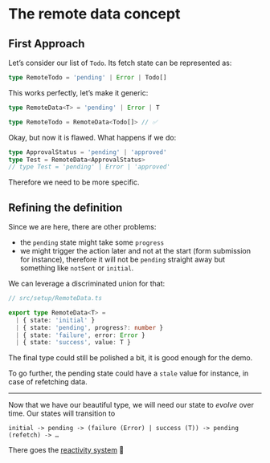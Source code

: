 # The remote data concept

## First Approach

Let’s consider our list of `Todo`. Its fetch state can be represented as:

```ts
type RemoteTodo = 'pending' | Error | Todo[]
```

This works perfectly, let’s make it generic:

```ts
type RemoteData<T> = 'pending' | Error | T

type RemoteTodo = RemoteData<Todo[]> // ✅
```

Okay, but now it is flawed. What happens if we do:
```ts
type ApprovalStatus = 'pending' | 'approved'
type Test = RemoteData<ApprovalStatus>
// type Test = 'pending' | Error | 'approved'
```

Therefore we need to be more specific.

## Refining the definition

Since we are here, there are other problems:
- the `pending` state might take some `progress`
- we might trigger the action later and not at the start (form submission for instance), therefore it will not be `pending` straight away but something like `notSent` or `initial`.

We can leverage a discriminated union for that:
```ts
// src/setup/RemoteData.ts

export type RemoteData<T> =
  | { state: 'initial' }
  | { state: 'pending', progress?: number }
  | { state: 'failure', error: Error }
  | { state: 'success', value: T }
```

The final type could still be polished a bit, it is good enough for the demo.

To go further, the pending state could have a `stale` value for instance, in case of refetching data.

---

Now that we have our beautiful type, we will need our state to _evolve_ over time. Our states will transition to
```
initial -> pending -> (failure (Error) | success (T)) -> pending (refetch) -> …
```

There goes the [reactivity system](./3-reactivity-system.md) 🙌
